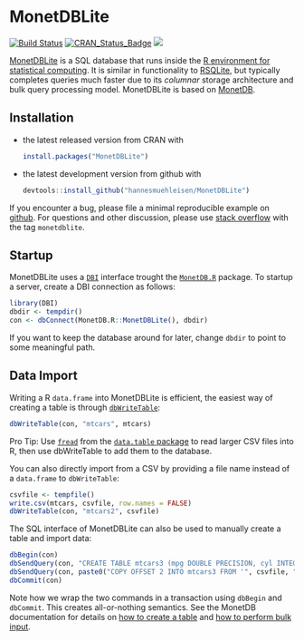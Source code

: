 # MonetDBLite

[![Build Status](https://travis-ci.org/hannesmuehleisen/MonetDBLite.svg?branch=master)](https://travis-ci.org/hannesmuehleisen/MonetDBLite)
[![CRAN_Status_Badge](http://www.r-pkg.org/badges/version/MonetDBLite)](http://cran.r-project.org/package=MonetDBLite) 
![](http://cranlogs.r-pkg.org/badges/MonetDBLite)

[MonetDBLite](https://www.monetdb.org/blog/monetdblite-r) is a SQL database that runs inside the [R environment for statistical computing](https://www.r-project.org/). It is similar in functionality to [RSQLite](https://cran.r-project.org/web/packages/RSQLite/index.html), but typically completes queries much faster due to its *columnar* storage architecture and bulk query processing model. MonetDBLite is based on [MonetDB](https://www.monetdb.org/Home).

## Installation

* the latest released version from CRAN with

    ```R
    install.packages("MonetDBLite")
    ````

* the latest development version from github with

    ```R
    devtools::install_github("hannesmuehleisen/MonetDBLite")
    ```

If you encounter a bug, please file a minimal reproducible example on [github](https://github.com/hannesmuehleisen/MonetDBLite/issues). For questions and other discussion, please use [stack overflow](http://stackoverflow.com/questions/tagged/monetdblite) with the tag `monetdblite`.


## Startup

MonetDBLite uses a [`DBI`](https://github.com/rstats-db/DBI) interface trought the [`MonetDB.R`](https://cran.r-project.org/web/packages/MonetDB.R/) package. To startup a server, create a DBI connection as follows:

```R
library(DBI)
dbdir <- tempdir()
con <- dbConnect(MonetDB.R::MonetDBLite(), dbdir)
```

If you want to keep the database around for later, change `dbdir` to point to some meaningful path.

## Data Import

Writing a R `data.frame` into MonetDBLite is efficient, the easiest way of creating a table is through [`dbWriteTable`](http://www.inside-r.org/packages/cran/DBI/docs/dbWriteTable):
```R
dbWriteTable(con, "mtcars", mtcars)
```

Pro Tip: Use [`fread`](http://www.inside-r.org/packages/cran/data.table/docs/fread) from the [`data.table` package](https://github.com/Rdatatable/data.table/wiki) to read larger CSV files into R, then use dbWriteTable to add them to the database.

You can also directly import from a CSV by providing a file name instead of a `data.frame` to `dbWriteTable`:
```R
csvfile <- tempfile()
write.csv(mtcars, csvfile, row.names = FALSE)
dbWriteTable(con, "mtcars2", csvfile)
```

The SQL interface of MonetDBLite can also be used to manually create a table and import data:
```R
dbBegin(con)
dbSendQuery(con, "CREATE TABLE mtcars3 (mpg DOUBLE PRECISION, cyl INTEGER, disp DOUBLE PRECISION, hp INTEGER, drat DOUBLE PRECISION, wt DOUBLE PRECISION, qsec DOUBLE PRECISION, vs INTEGER, am INTEGER, gear INTEGER, carb INTEGER)")
dbSendQuery(con, paste0("COPY OFFSET 2 INTO mtcars3 FROM '", csvfile, "' USING DELIMITERS ',','\n','\"' NULL as ''"))
dbCommit(con)
```

Note how we wrap the two commands in a transaction using `dbBegin` and `dbCommit`. This creates all-or-nothing semantics. See the MonetDB documentation for details on [how to create a table](https://www.monetdb.org/Documentation/Manuals/SQLreference/Tables) and [how to perform bulk input](https://www.monetdb.org/Documentation/Manuals/SQLreference/CopyInto).
